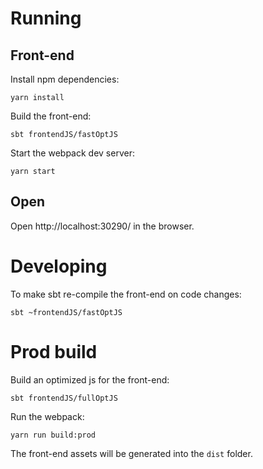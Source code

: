 # Running

## Front-end

Install npm dependencies:

```
yarn install
```

Build the front-end:

```
sbt frontendJS/fastOptJS
```

Start the webpack dev server:

```
yarn start
```

## Open 

Open http://localhost:30290/ in the browser.

# Developing

To make sbt re-compile the front-end on code changes:

```
sbt ~frontendJS/fastOptJS
```

# Prod build

Build an optimized js for the front-end:

```
sbt frontendJS/fullOptJS
```

Run the webpack:

```
yarn run build:prod
```

The front-end assets will be generated into the `dist` folder.
